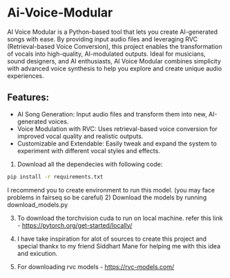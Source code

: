 # Ai-Voice-Modular
AI Voice Modular is a Python-based tool that lets you create AI-generated songs with ease. By providing input audio files and leveraging RVC (Retrieval-based Voice Conversion), this project enables the transformation of vocals into high-quality, AI-modulated outputs. Ideal for musicians, sound designers, and AI enthusiasts, AI Voice Modular combines simplicity with advanced voice synthesis to help you explore and create unique audio experiences.

## Features:

- AI Song Generation: Input audio files and transform them into new, AI-generated voices.
- Voice Modulation with RVC: Uses retrieval-based voice conversion for improved vocal quality and realistic outputs.
- Customizable and Extendable: Easily tweak and expand the system to experiment with different vocal styles and effects.

1) Download all the dependecies with following code:
```bash
pip install -r requirements.txt
```
I recommend you to create environment to run this model.
(you may face problems in fairseq so be careful)
2) Download the models by running download_models.py

3) To download the torchvision cuda to run on local machine.
refer this link - https://pytorch.org/get-started/locally/

4) I have take inspiration for alot of sources to create this project and special thankx to my friend Siddhart Mane for helping me with this idea and exicution.

5) For downloading rvc models - https://rvc-models.com/
